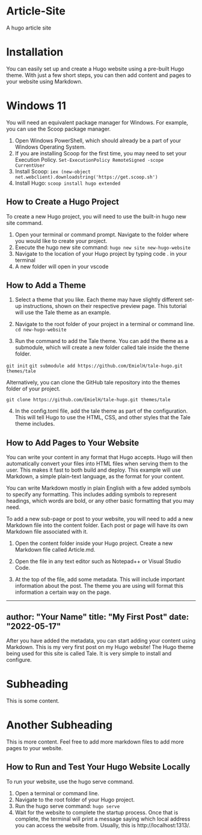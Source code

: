 # Article-Site
A hugo article site

# Installation

You can easily set up and create a Hugo website using a pre-built Hugo theme. With just a few short steps, you can then add content and pages to your website using Markdown.

# Windows 11

You will need an equivalent package manager for Windows. For example, you can use the Scoop package manager.

1. Open Windows PowerShell, which should already be a part of your Windows Operating System.
2. If you are installing Scoop for the first time, you may need to set your Execution Policy.
`Set-ExecutionPolicy RemoteSigned -scope CurrentUser`
3. Install Scoop:
`iex (new-object net.webclient).downloadstring('https://get.scoop.sh')`
4. Install Hugo:
`scoop install hugo extended`


## How to Create a Hugo Project
To create a new Hugo project, you will need to use the built-in hugo new site command.

1. Open your terminal or command prompt. Navigate to the folder where you would like to create your project.
2. Execute the hugo new site command:
`hugo new site new-hugo-website`
3. Navigate to the location of your Hugo project by typing code . in your terminal
4. A new folder will open in your vscode

## How to Add a Theme

1. Select a theme that you like. Each theme may have slightly different set-up instructions, shown on their respective preview page. This tutorial will use the Tale theme as an example.

2. Navigate to the root folder of your project in a terminal or command line.
`cd new-hugo-website`

3. Run the command to add the Tale theme. You can add the theme as a submodule, which will create a new folder called tale inside the theme folder.

`git init` 
`git submodule add https://github.com/EmielH/tale-hugo.git themes/tale`

Alternatively, you can clone the GitHub tale repository into the themes folder of your project.

`git clone https://github.com/EmielH/tale-hugo.git themes/tale`

4. In the config.toml file, add the tale theme as part of the configuration. This will tell Hugo to use the HTML, CSS, and other styles that the Tale theme includes.

## How to Add Pages to Your Website

You can write your content in any format that Hugo accepts. Hugo will then automatically convert your files into HTML files when serving them to the user. This makes it fast to both build and deploy. This example will use Markdown, a simple plain-text language, as the format for your content.

You can write Markdown mostly in plain English with a few added symbols to specify any formatting. This includes adding symbols to represent headings, which words are bold, or any other basic formatting that you may need.

To add a new sub-page or post to your website, you will need to add a new Markdown file into the content folder. Each post or page will have its own Markdown file associated with it.

1. Open the content folder inside your Hugo project. Create a new Markdown file called Article.md.

2. Open the file in any text editor such as Notepad++ or Visual Studio Code.

3. At the top of the file, add some metadata. This will include important information about the post. The theme you are using will format this information a certain way on the page.
---
author: "Your Name"
title: "My First Post"
date: "2022-05-17"
---
After you have added the metadata, you can start adding your content using Markdown.
This is my very first post on my Hugo website!
The Hugo theme being used for this site is called Tale.
It is very simple to install and configure.
# Subheading
This is some content.
# Another Subheading
This is more content.
Feel free to add more markdown files to add more pages to your website.

## How to Run and Test Your Hugo Website Locally
To run your website, use the hugo serve command.

1. Open a terminal or command line.
2. Navigate to the root folder of your Hugo project.
3. Run the hugo serve command:
`hugo serve`
4. Wait for the website to complete the startup process. Once that is complete, the terminal will print a message saying which local address you can access the website from. Usually, this is http://localhost:1313/.